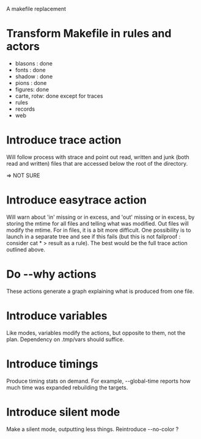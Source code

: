 A makefile replacement

# Transform Makefile in rules and actors

 * blasons : done
 * fonts : done
 * shadow : done
 * pions : done
 * figures: done
 * carte, rotw: done except for traces
 * rules
 * records
 * web

# Introduce trace action

Will follow process with strace and point out read, written and junk
(both read and written) files that are accessed below the root of the
directory.

=> NOT SURE

# Introduce easytrace action

Will warn about 'in' missing or in excess, and 'out' missing or in
excess, by storing the mtime for all files and telling what was
modified. Out files will modify the mtime. For in files, it is a bit
more difficult. One possibility is to launch in a separate tree and see
if this fails (but this is not failproof : consider cat * > result as a
rule). The best would be the full trace action outlined above.

# Do --why actions

These actions generate a graph explaining what is produced from one file.

# Introduce variables

Like modes, variables modify the actions, but opposite to them, not the plan.
Dependency on .tmp/vars should suffice.

# Introduce timings

Produce timing stats on demand. For example, --global-time reports how
much time was expanded rebuilding the targets.

# Introduce silent mode

Make a silent mode, outputting less things. Reintroduce --no-color ?


